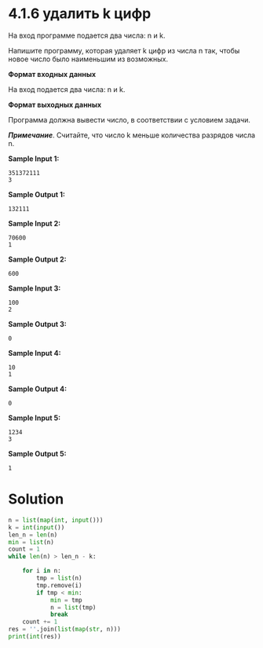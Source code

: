 # 4.1.6 удалить k цифр
На вход программе подается два числа: n и k.

Напишите программу, которая удаляет k цифр из числа n так, чтобы новое число было наименьшим из возможных.

**Формат входных данных**

На вход подается два числа: n и k.

**Формат выходных данных**

Программа должна вывести число, в соответствии с условием задачи.

_**Примечание**_. Считайте, что число k меньше количества разрядов числа n.

**Sample Input 1:**
```
351372111
3
```
**Sample Output 1:**
```
132111
```
**Sample Input 2:**
```
70600
1
```
**Sample Output 2:**
```
600
```
**Sample Input 3:**
```
100
2
```
**Sample Output 3:**
```
0
```
**Sample Input 4:**
```
10
1
```
**Sample Output 4:**
```
0
```
**Sample Input 5:**
```
1234
3
```
**Sample Output 5:**
```
1
```
# Solution
```python
n = list(map(int, input()))
k = int(input())
len_n = len(n)
min = list(n)
count = 1
while len(n) > len_n - k:

    for i in n:
        tmp = list(n)
        tmp.remove(i)
        if tmp < min:
            min = tmp
            n = list(tmp)
            break
    count += 1
res = ''.join(list(map(str, n)))
print(int(res))
```
